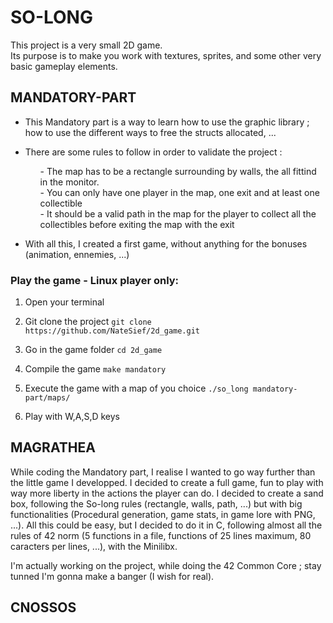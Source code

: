 # SO-LONG

This project is a very small 2D game. </br>
Its purpose is to make you work with textures, sprites, and some other very basic gameplay elements. </br>

## MANDATORY-PART
- This Mandatory part is a way to learn how to use the graphic library ; how to use the different ways to free the structs allocated, ...

- There are some rules to follow in order to validate the project :
    <ol>
    - The map has to be a rectangle surrounding by walls, the all fittind in the monitor. </br>
    - You can only have one player in the map, one exit and at least one collectible </br>
    - It should be a valid path in the map for the player to collect all the collectibles before exiting the map with the exit </br>
    </ol>

- With all this, I created a first game, without anything for the bonuses (animation, ennemies, ...)

### Play the game - Linux player only:

1. Open your terminal

2. Git clone the project ```git clone https://github.com/NateSief/2d_game.git```

3. Go in the game folder ```cd 2d_game```

4. Compile the game ```make mandatory```

5. Execute the game with a map of you choice ```./so_long mandatory-part/maps/```

6. Play with W,A,S,D keys

## MAGRATHEA
While coding the Mandatory part, I realise I wanted to go way further than the little game I developped. I decided to create a full game, fun to play with way more liberty in the actions the player can do.
I decided to create a sand box, following the So-long rules (rectangle, walls, path, ...) but with big functionalities (Procedural generation, game stats, in game lore with PNG, ...). All this could be easy, but I decided to do it in C, following almost all the rules of 42 norm (5 functions in a file, functions of 25 lines maximum, 80 caracters per lines, ...), with the Minilibx.

I'm actually working on the project, while doing the 42 Common Core ; stay tunned I'm gonna make a banger (I wish for real). 

## CNOSSOS
